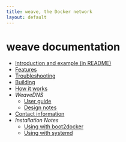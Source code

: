 ```yaml
---
title: weave, the Docker network
layout: default
---
```


# weave documentation

 * [Introduction and example (in README)](https://github.com/weaveworks/weave#readme)
 * [Features](features.html)
 * [Troubleshooting](troubleshooting.html)
 * [Building](building.html)
 * [How it works](how-it-works.html)
 * *WeaveDNS*
   * [User guide](weavedns-readme.html)
   * [Design notes](weavedns-design.html)
 * [Contact information](https://github.com/weaveworks/weave#contact-us)
 * *Installation Notes*
   * [Using with boot2docker](boot2docker.html)
   * [Using with systemd](systemd.html)
